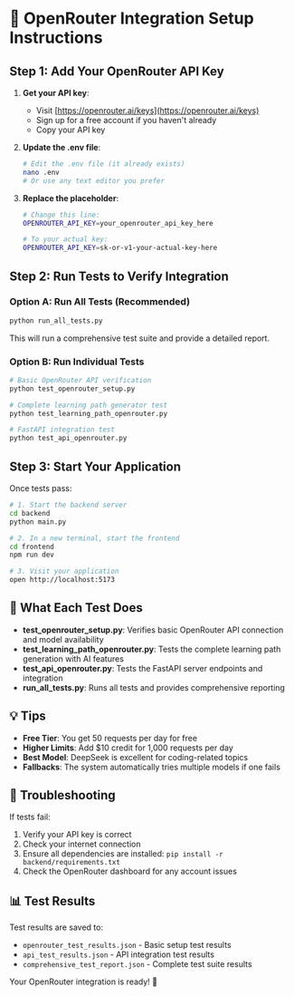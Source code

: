 # 🚀 OpenRouter Integration Setup Instructions

## Step 1: Add Your OpenRouter API Key

1. **Get your API key**:
   - Visit [https://openrouter.ai/keys](https://openrouter.ai/keys)
   - Sign up for a free account if you haven't already
   - Copy your API key

2. **Update the .env file**:
   ```bash
   # Edit the .env file (it already exists)
   nano .env
   # Or use any text editor you prefer
   ```

3. **Replace the placeholder**:
   ```bash
   # Change this line:
   OPENROUTER_API_KEY=your_openrouter_api_key_here
   
   # To your actual key:
   OPENROUTER_API_KEY=sk-or-v1-your-actual-key-here
   ```

## Step 2: Run Tests to Verify Integration

### Option A: Run All Tests (Recommended)
```bash
python run_all_tests.py
```
This will run a comprehensive test suite and provide a detailed report.

### Option B: Run Individual Tests
```bash
# Basic OpenRouter API verification
python test_openrouter_setup.py

# Complete learning path generator test  
python test_learning_path_openrouter.py

# FastAPI integration test
python test_api_openrouter.py
```

## Step 3: Start Your Application

Once tests pass:

```bash
# 1. Start the backend server
cd backend
python main.py

# 2. In a new terminal, start the frontend
cd frontend  
npm run dev

# 3. Visit your application
open http://localhost:5173
```

## 🎯 What Each Test Does

- **test_openrouter_setup.py**: Verifies basic OpenRouter API connection and model availability
- **test_learning_path_openrouter.py**: Tests the complete learning path generation with AI features
- **test_api_openrouter.py**: Tests the FastAPI server endpoints and integration
- **run_all_tests.py**: Runs all tests and provides comprehensive reporting

## 💡 Tips

- **Free Tier**: You get 50 requests per day for free
- **Higher Limits**: Add $10 credit for 1,000 requests per day
- **Best Model**: DeepSeek is excellent for coding-related topics
- **Fallbacks**: The system automatically tries multiple models if one fails

## 🔧 Troubleshooting

If tests fail:
1. Verify your API key is correct
2. Check your internet connection
3. Ensure all dependencies are installed: `pip install -r backend/requirements.txt`
4. Check the OpenRouter dashboard for any account issues

## 📊 Test Results

Test results are saved to:
- `openrouter_test_results.json` - Basic setup test results
- `api_test_results.json` - API integration test results  
- `comprehensive_test_report.json` - Complete test suite results

Your OpenRouter integration is ready! 🎉 